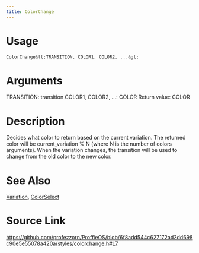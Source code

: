```yaml
---
title: ColorChange
---
```


# Usage
```cpp
ColorChange&lt;TRANSITION, COLOR1, COLOR2, ...&gt;
```

# Arguments
TRANSITION: transition
COLOR1, COLOR2, ...:  COLOR
Return value: COLOR

# Description
Decides what color to return based on the current variation.
The returned color will be current_variation % N (where N is the number of colors arguments).
When the variation changes, the transition will be used to change from the old color to the new color.

# See Also
[Variation](/config/functions/Variation.html), [ColorSelect](/config/styles/ColorSelect.html)

# Source Link
https://github.com/profezzorn/ProffieOS/blob/6f8add544c627172ad2dd698c90e5e55078a420a/styles/colorchange.h#L7
